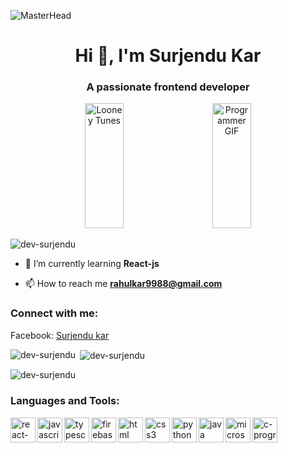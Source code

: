 ![MasterHead](https://mir-s3-cdn-cf.behance.net/project_modules/max_1200/79731568097599.5b50bca477735.jpg)

<h1 align="center">Hi 👋, I'm Surjendu Kar</h1>
<h3 align="center">A passionate frontend developer</h3>

<div align="center">
    <img width="35%" height="200px" src="https://media.giphy.com/media/RbDKaczqWovIugyJmW/giphy.gif" alt="Looney Tunes" />&nbsp;&nbsp;&nbsp;&nbsp;&nbsp;&nbsp;
    <img width="35%" height="200px" src="https://c.tenor.com/NOYF3f82b_gAAAAC/programmer.gif" alt="Programmer GIF">
</div>

<p align="left"> <img src="https://komarev.com/ghpvc/?username=dev-surjendu&label=Profile%20views&color=0e75b6&style=flat" alt="dev-surjendu" /> </p>

- 🌱 I’m currently learning **React-js**

- 📫 How to reach me **rahulkar9988@gmail.com**

<h3 align="left">Connect with me:</h3>
<p style="margin-top: 0;">Facebook: <a href="https://www.facebook.com/rk.kar.313">Surjendu kar</a></p>


<p><img align="left" src="https://github-readme-stats.vercel.app/api/top-langs?username=dev-surjendu&show_icons=true&locale=en&layout=compact" alt="dev-surjendu" /></p>

<p>&nbsp;<img align="center" src="https://github-readme-stats.vercel.app/api?username=dev-surjendu&show_icons=true&locale=en" alt="dev-surjendu" /></p>

<p><img align="center" src="https://github-readme-streak-stats.herokuapp.com/?user=dev-surjendu&" alt="dev-surjendu" /></p>

### Languages and Tools:

[<img align="left" src="https://img.icons8.com/color/48/000000/react-native.png" alt="react-native" width="40" height="40"/>](https://reactnative.dev/)
[<img align="left" src="https://img.icons8.com/color/48/000000/javascript.png" alt="javascript" width="40" height="40"/>](https://www.javascript.com/)
[<img align="left" src="https://img.icons8.com/color/48/000000/typescript.png" alt="typescript" width="40" height="40"/>](https://www.typescriptlang.org/)
[<img align="left" src="https://img.icons8.com/color/48/000000/firebase.png" alt="firebase" width="40" height="40"/>](https://firebase.google.com/)
[<img align="left" src="https://img.icons8.com/color/48/000000/html.png" alt="html" width="40" height="40"/>](https://icons8.com/icon/20909/html-5)
[<img align="left" src="https://img.icons8.com/color/48/000000/css3.png" alt="css3" width="40" height="40"/>](https://www.w3.org/Style/CSS/)
[<img align="left" src="https://img.icons8.com/color/48/000000/python.png" alt="python" width="40" height="40"/>](https://www.python.org/)
[<img align="left" src="https://img.icons8.com/color/48/000000/java-coffee-cup-logo.png" alt="java" width="40" height="40"/>](https://www.java.com/)
[<img align="left" src="https://img.icons8.com/color/48/000000/microsoft-access-2019.png" alt="microsoft-access" width="40" height="40"/>](https://www.microsoft.com/access)
[<img align="left" src="https://img.icons8.com/color/48/000000/c-programming.png" alt="c-programming" width="40" height="40"/>](https://www.cprogramming.com/)

